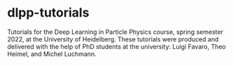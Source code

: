 # dlpp-tutorials
Tutorials for the Deep Learning in Particle Physics course, spring semester 2022, at the University of Heidelberg.
These tutorials were produced and delivered with the help of PhD students at the university:  Luigi Favaro, Theo Heimel, and Michel Luchmann.
